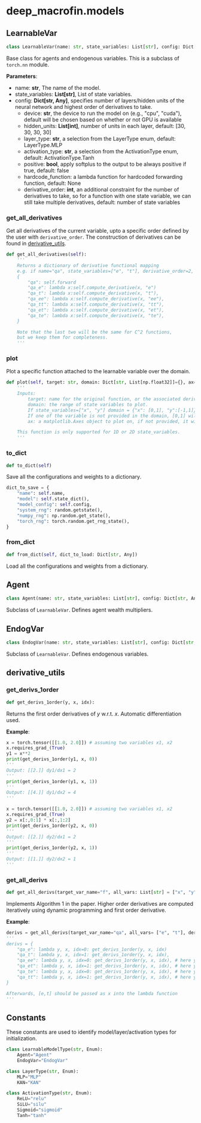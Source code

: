 # deep_macrofin.models

## LearnableVar


```py
class LearnableVar(name: str, state_variables: List[str], config: Dict[str, Any])
```

Base class for agents and endogenous variables. This is a subclass of `torch.nn` module.

**Parameters**:  

- name: **str**, The name of the model.  
- state_variables: **List[str]**, List of state variables.  
- config: **Dict[str, Any]**, specifies number of layers/hidden units of the neural network and highest order of derivatives to take. 
    - device: **str**, the device to run the model on (e.g., "cpu", "cuda"), default will be chosen based on whether or not GPU is available  
    - hidden_units: **List[int]**, number of units in each layer, default: [30, 30, 30, 30]  
    - layer_type: **str**, a selection from the LayerType enum, default: LayerType.MLP  
    - activation_type: **str**, a selection from the ActivationType enum, default: ActivationType.Tanh  
    - positive: **bool**, apply softplus to the output to be always positive if true, default: false  
    - hardcode_function: a lambda function for hardcoded forwarding function, default: None  
    - derivative_order: **int**, an additional constraint for the number of derivatives to take, so for a function with one state variable, we can still take multiple derivatives, default: number of state variables  

### get_all_derivatives
Get all derivatives of the current variable, upto a specific order defined by the user with `derivative_order`. The construction of derivatives can be found in [derivative_utils](#derivative_utils).

```py
def get_all_derivatives(self):
    '''
    Returns a dictionary of derivative functional mapping 
    e.g. if name="qa", state_variables=["e", "t"], derivative_order=2, it will return 
    {
        "qa": self.forward
        "qa_e": lambda x:self.compute_derivative(x, "e")
        "qa_t": lambda x:self.compute_derivative(x, "t"),
        "qa_ee": lambda x:self.compute_derivative(x, "ee"),
        "qa_tt": lambda x:self.compute_derivative(x, "tt"),
        "qa_et": lambda x:self.compute_derivative(x, "et"),
        "qa_te": lambda x:self.compute_derivative(x, "te"),
    }

    Note that the last two will be the same for C^2 functions, 
    but we keep them for completeness. 
    '''
```

### plot
Plot a specific function attached to the learnable variable over the domain.

```py
def plot(self, target: str, domain: Dict[str, List[np.float32]]={}, ax=None):
    '''
    Inputs:
        target: name for the original function, or the associated derivatives to plot
        domain: the range of state variables to plot. 
        If state_variables=["x", "y"] domain = {"x": [0,1], "y":[-1,1]}, it will be plotted on the region [0,1]x[-1,1].
        If one of the variable is not provided in the domain, [0,1] will be taken as the default
        ax: a matplotlib.Axes object to plot on, if not provided, it will be plotted on a new figure

    This function is only supported for 1D or 2D state_variables.
    '''
```

### to_dict
```py
def to_dict(self)
```

Save all the configurations and weights to a dictionary.

```py
dict_to_save = {
    "name": self.name,
    "model": self.state_dict(),
    "model_config": self.config,
    "system_rng": random.getstate(),
    "numpy_rng": np.random.get_state(),
    "torch_rng": torch.random.get_rng_state(),
}
```

### from_dict
```py
def from_dict(self, dict_to_load: Dict[str, Any])
```

Load all the configurations and weights from a dictionary.

## Agent

```py
class Agent(name: str, state_variables: List[str], config: Dict[str, Any])
```

Subclass of `LearnableVar`. Defines agent wealth multipliers. 

## EndogVar

```py
class EndogVar(name: str, state_variables: List[str], config: Dict[str, Any])
```

Subclass of `LearnableVar`. Defines endogenous variables. 

## derivative_utils

### get_derivs_1order
```py
def get_derivs_1order(y, x, idx):
```
Returns the first order derivatives of $y$ w.r.t. $x$. Automatic differentiation used.

**Example**:
```py
x = torch.tensor([[1.0, 2.0]]) # assuming two variables x1, x2
x.requires_grad_(True)
y1 = x**2
print(get_derivs_1order(y1, x, 0)) 
'''
Output: [[2.]] dy1/dx1 = 2
'''
print(get_derivs_1order(y1, x, 1))
'''
Output: [[4.]] dy1/dx2 = 4
'''

x = torch.tensor([[1.0, 2.0]]) # assuming two variables x1, x2
x.requires_grad_(True)
y2 = x[:,0:1] * x[:,1:2] 
print(get_derivs_1order(y2, x, 0)) 
'''
Output: [[2.]] dy2/dx1 = 2
'''
print(get_derivs_1order(y2, x, 1))
'''
Output: [[1.]] dy2/dx2 = 1
'''
```

### get_all_derivs
```py
def get_all_derivs(target_var_name="f", all_vars: List[str] = ["x", "y", "z"], derivative_order = 2) -> Dict[str, Callable]:
```

Implements Algorithm 1 in the paper. Higher order derivatives are computed iteratively using dynamic programming and first order derivative.
<!-- TODO: Add reference to our paper -->
**Example**:
```py
derivs = get_all_derivs(target_var_name="qa", all_vars= ["e", "t"], derivative_order = 2)
'''
derivs = {
    "qa_e": lambda y, x, idx=0: get_derivs_1order(y, x, idx)
    "qa_t": lambda y, x, idx=1: get_derivs_1order(y, x, idx),
    "qa_ee": lambda y, x, idx=0: get_derivs_1order(y, x, idx), # here y=qa_e
    "qa_et": lambda y, x, idx=1: get_derivs_1order(y, x, idx), # here y=qa_e
    "qa_te": lambda y, x, idx=0: get_derivs_1order(y, x, idx), # here y=qa_t
    "qa_tt": lambda y, x, idx=1: get_derivs_1order(y, x, idx), # here y=qa_t
}

Afterwards, [e,t] should be passed as x into the lambda function
'''
```

## Constants

These constants are used to identify model/layer/activation types for initialization.

```py
class LearnableModelType(str, Enum):
    Agent="Agent"
    EndogVar="EndogVar"

class LayerType(str, Enum):
    MLP="MLP"
    KAN="KAN"

class ActivationType(str, Enum):
    ReLU="relu"
    SiLU="silu"
    Sigmoid="sigmoid"
    Tanh="tanh"
```
